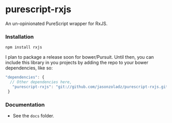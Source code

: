 # purescript-rxjs
An un-opinionated PureScript wrapper for RxJS.


### Installation

```bash
npm install rxjs
```

I plan to package a release soon for bower/Pursuit.  Until then, you can include this library in you projects by adding the repo to your bower dependencies, like so:

```javascript
"dependencies": {
  // Other dependencies here,
   "purescript-rxjs": "git://github.com/jasonzoladz/purescript-rxjs.git"
 }
```



### Documentation

- See the `docs` folder.
